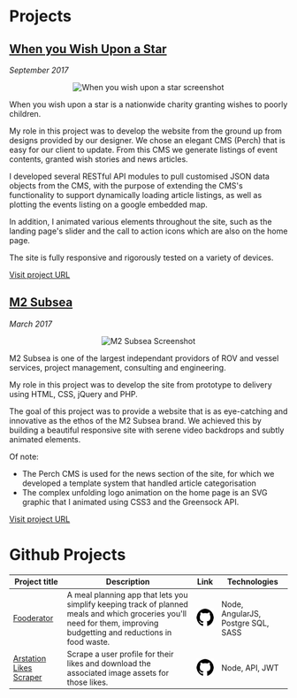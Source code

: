 # Projects

## [When you Wish Upon a Star](http://whenyouwishuponastar.org.uk)
_September 2017_

<p align="center">
    <img src="http://git.poot.pw/paul/cv/raw/master/images/when_you_wish_upon_a_star-thumbnail.jpg" alt="When you wish upon a star screenshot" />
</p>

When you wish upon a star is a nationwide charity granting wishes to poorly children.

My role in this project was to develop the website from the ground up from designs provided by our designer. We chose an elegant CMS (Perch) that is easy for our client to update. From this CMS we generate listings of event contents, granted wish stories and news articles.

I developed several RESTful API modules to pull customised JSON data objects from the CMS, with the purpose of extending the CMS's functionality to support dynamically loading article listings, as well as plotting the events listing on a google embedded map.

In addition, I animated various elements throughout the site, such as the landing page's slider and the call to action icons which are also on the home page.

The site is fully responsive and rigorously tested on a variety of devices.

[Visit project URL](http://whenyouwishuponastar.org.uk)

## [M2 Subsea](http://m2subsea.com)
_March 2017_

<p align="center">
    <img src="http://git.poot.pw/paul/cv/raw/master/images/m2_subsea-thumbnail.jpg" alt="M2 Subsea Screenshot" />
</p>

M2 Subsea is one of the largest independant providors of ROV and vessel services, project management, consulting and engineering.

My role in this project was to develop the site from prototype to delivery using HTML, CSS, jQuery and PHP.

The goal of this project was to provide a website that is as eye-catching and innovative as the ethos of the M2 Subsea brand. We achieved this by building a beautiful responsive site with serene video backdrops and subtly animated elements.

Of note:
- The Perch CMS is used for the news section of the site, for which we developed a template system that handled article categorisation
- The complex unfolding logo animation on the home page is an SVG graphic that I animated using CSS3 and the Greensock API.

[Visit project URL](http://m2subsea.com)


# Github Projects
Project title | Description | Link | Technologies		
--- | --- | --- | ---
[Fooderator](https://github.com/telekineticyeti/fooderator)  | A meal planning app that lets you simplify keeping track of planned meals and which groceries you'll need for them, improving budgetting and reductions in food waste. | [![github](https://raw.githubusercontent.com/telekineticyeti/cv/master/images/icons/github.png)](https://github.com/telekineticyeti/fooderator) | Node, AngularJS, Postgre SQL, SASS
[Arstation Likes Scraper](https://github.com/telekineticyeti/artstation-likes-scraper) | Scrape a user profile for their likes and download the associated image assets for those likes. | [![github](https://raw.githubusercontent.com/telekineticyeti/cv/master/images/icons/github.png)](https://github.com/telekineticyeti/artstation-likes-scraper) | Node, API, JWT